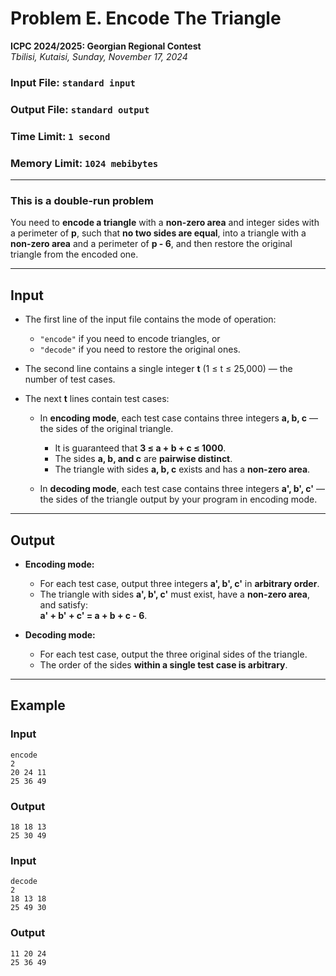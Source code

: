 # Problem E. Encode The Triangle

**ICPC 2024/2025: Georgian Regional Contest**  
*Tbilisi, Kutaisi, Sunday, November 17, 2024*

### Input File: `standard input`  
### Output File: `standard output`  
### Time Limit: `1 second`  
### Memory Limit: `1024 mebibytes`  

---

### **This is a double-run problem**

You need to **encode a triangle** with a **non-zero area** and integer sides with a perimeter of **p**, such that **no two sides are equal**, into a triangle with a **non-zero area** and a perimeter of **p - 6**, and then restore the original triangle from the encoded one.

---

## Input

- The first line of the input file contains the mode of operation:  
  - `"encode"` if you need to encode triangles, or  
  - `"decode"` if you need to restore the original ones.  
- The second line contains a single integer **t** (1 ≤ t ≤ 25,000) — the number of test cases.  
- The next **t** lines contain test cases:

  - In **encoding mode**, each test case contains three integers **a, b, c** — the sides of the original triangle.  
    - It is guaranteed that **3 ≤ a + b + c ≤ 1000**.  
    - The sides **a, b, and c** are **pairwise distinct**.  
    - The triangle with sides **a, b, c** exists and has a **non-zero area**.  

  - In **decoding mode**, each test case contains three integers **a', b', c'** — the sides of the triangle output by your program in encoding mode.

---

## Output

- **Encoding mode:**  
  - For each test case, output three integers **a', b', c'** in **arbitrary order**.  
  - The triangle with sides **a', b', c'** must exist, have a **non-zero area**, and satisfy:  
    **a' + b' + c' = a + b + c - 6**.

- **Decoding mode:**  
  - For each test case, output the three original sides of the triangle.  
  - The order of the sides **within a single test case is arbitrary**.

---

## Example

### **Input**
```
encode
2
20 24 11
25 36 49
```

### **Output**
```
18 18 13
25 30 49
```

### **Input**
```
decode
2
18 13 18
25 49 30
```

### **Output**
```
11 20 24
25 36 49
```